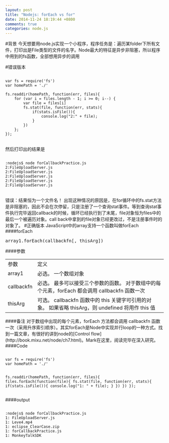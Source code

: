 ```yaml
---
layout: post
title: "Nodejs: forEach vs for"
date: 2014-11-24 18:19:44 +0800
comments: true
categories: node.js
---
```

#背景
今天想要用node.js实现一个小程序，程序任务是：遍历某folder下所有文件，打印出是File类型的文件的名字。Node最大的特征是异步非阻塞，所以程序中用到的fs函数，全部想用异步的调用
<!-- more -->
#错误版本
<pre>
<code>
var fs = require('fs')
var homePath = './'

fs.readdir(homePath, function(err, files){
	for (var i = files.length - 1; i >= 0; i--) {
		var file = files[i]
		fs.stat(file, function(err, stats){
			if(stats.isFile()){
				console.log("2:" + file);
			}
		})
	};
});
</code>
</pre>
然后打印出的结果是
<pre>
<code>
:nodejs$ node forCallbackPractice.js
2:FileUploadServer.js
2:FileUploadServer.js
2:FileUploadServer.js
2:FileUploadServer.js
2:FileUploadServer.js
</code>
</pre>
错误：结果恒为一个文件名！
出现这种情况的原因是，在for循环中的fs.stat方法是非阻塞的，因此不会在次停留，只是注册了一个查询stat事件。等到查询stat事件执行完毕返回callback的时候，循环已经执行到了末尾，file对象恒为files中的最后一个被遍历对象。call back中拿到的file对象已经更改过，不是注册事件时的对象了。
#正确版本
JavaScript中的array支持一个函数叫做forEach
####forEach
<pre>
array1.forEach(callbackfn[, thisArg])
</pre>
####参数
<table>
<tr><td>参数</td><td>定义</td></tr>
<tr><td>array1</td><td>必选。 一个数组对象</td></tr>
<tr><td>callbackfn</td><td>必选。 最多可以接受三个参数的函数。 对于数组中的每个元素，forEach 都会调用 callbackfn 函数一次</td></tr>
<tr><td>thisArg</td><td>可选。 callbackfn 函数中的 this 关键字可引用的对象。 如果省略 thisArg，则 undefined 将用作 this 值</td></tr>
</table>
####备注
对于数组中出现的每个元素，forEach 方法都会调用 callbackfn 函数一次（采用升序索引顺序）。其实forEach是Node中实现并行loop的一种方式。找到一篇文章，有很好的讲到node的[Control flow](http://book.mixu.net/node/ch7.html)。Mark在这里，阅读完毕在深入研究。
####Code
<pre><code>
var fs = require('fs')
var homePath = './'

fs.readdir(homePath, function(err, files){
	files.forEach(function(file){
		fs.stat(file, function(err, stats){
			if(stats.isFile()){
				console.log("1: " + file);
			}
		})
	})
});
</code></pre>
####output
<pre><code>
:nodejs$ node forCallbackPractice.js
1: FileUploadServer.js
1: Leve4.mp4
1: eclipse_ClearCase.zip
1: forCallbackPractice.js
1: MonkeyTalkSDK
</code></pre>


